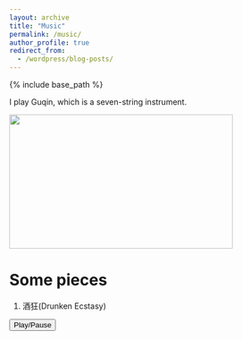 ```yaml
---
layout: archive
title: "Music"
permalink: /music/
author_profile: true
redirect_from:
  - /wordpress/blog-posts/
---
```


{% include base_path %}

I play Guqin, which is a seven-string instrument. 

<img src="https://github.com/yanxu-chen/yanxu-chen.github.io/raw/master/images/Qin.JPG" width="400" height="240">

Some pieces
======
1. 酒狂(Drunken Ecstasy)
<html>
 <body>
  <audio id="myAudio" autoplay loop>
  <source src="https://github.com/yanxu-chen/yanxu-chen.github.io/raw/master/media/Jiukuang_2021.mp3" type="audio/mpeg">
  This HTML5 player is not supported by your browser
  </audio>
  <button type="button" onclick="aud_play_pause()">Play/Pause</button>
  <script>
  function aud_play_pause() {
   var myAudio = document.getElementById("myAudio");
   if (myAudio.paused) {
     myAudio.play();
   } else {
     myAudio.pause();
   }
  }
  </script>
 </body>
</html>




